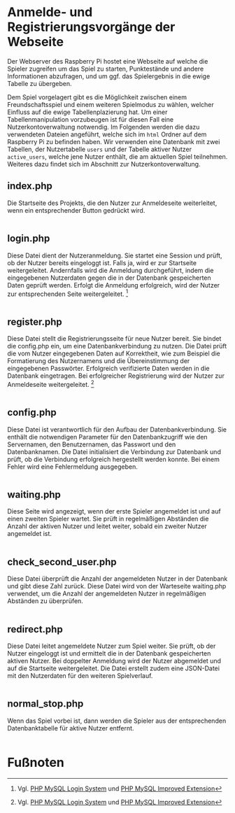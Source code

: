 # Anmelde- und Registrierungsvorgänge der Webseite

Der Webserver des Raspberry Pi hostet eine Webseite auf welche die Spieler zugreifen um das Spiel zu starten, Punktestände und andere Informationen abzufragen, und um ggf. das Spielergebnis in die ewige Tabelle zu übergeben.

Dem Spiel vorgelagert gibt es die Möglichkeit zwischen einem Freundschaftsspiel und einem weiteren Spielmodus zu wählen, welcher Einfluss auf die ewige Tabellenplazierung hat. Um einer Tabellenmanipulation vorzubeugen ist für diesen Fall eine Nutzerkontoverwaltung notwendig. Im Folgenden werden die dazu verwendeten Dateien angeführt, welche sich im `html` Ordner auf dem Raspberry Pi zu befinden haben. Wir verwenden eine Datenbank mit zwei Tabellen, der Nutzertabelle `users` und der Tabelle aktiver Nutzer `active_users`, welche jene Nutzer enthält, die am aktuellen Spiel teilnehmen. Weiteres dazu findet sich im Abschnitt zur Nutzerkontoverwaltung.

## index.php

Die Startseite des Projekts, die den Nutzer zur Anmeldeseite weiterleitet, wenn ein entsprechender Button gedrückt wird.

```{literalinclude} ../../../files/Kicker/html/index.php
```

## login.php

Diese Datei dient der Nutzeranmeldung. Sie startet eine Session und prüft, ob der Nutzer bereits eingeloggt ist. Falls ja, wird er zur Startseite weitergeleitet. Andernfalls wird die Anmeldung durchgeführt, indem die eingegebenen Nutzerdaten gegen die in der Datenbank gespeicherten Daten geprüft werden. Erfolgt die Anmeldung erfolgreich, wird der Nutzer zur entsprechenden Seite weitergeleitet. [^q1]

```{literalinclude} ../../../files/Kicker/html/login.php
```

## register.php

Diese Datei stellt die Registrierungsseite für neue Nutzer bereit. Sie bindet die config.php ein, um eine Datenbankverbindung zu nutzen. Die Datei prüft die vom Nutzer eingegebenen Daten auf Korrektheit, wie zum Beispiel die Formatierung des Nutzernamens und die Übereinstimmung der eingegebenen Passwörter. Erfolgreich verifizierte Daten werden in die Datenbank eingetragen. Bei erfolgreicher Registrierung wird der Nutzer zur Anmeldeseite weitergeleitet. [^q1]

```{literalinclude} ../../../files/Kicker/html/register.php
```

## config.php

Diese Datei ist verantwortlich für den Aufbau der Datenbankverbindung. Sie enthält die notwendigen Parameter für den Datenbankzugriff wie den Servernamen, den Benutzernamen, das Passwort und den Datenbanknamen. Die Datei initialisiert die Verbindung zur Datenbank und prüft, ob die Verbindung erfolgreich hergestellt werden konnte. Bei einem Fehler wird eine Fehlermeldung ausgegeben. 

```{literalinclude} ../../../files/Kicker/html/config.php
```

## waiting.php

Diese Seite wird angezeigt, wenn der erste Spieler angemeldet ist und auf einen zweiten Spieler wartet. Sie prüft in regelmäßigen Abständen die Anzahl der aktiven Nutzer und leitet weiter, sobald ein zweiter Nutzer angemeldet ist.

```{literalinclude} ../../../files/Kicker/html/waiting.php
```

## check_second_user.php

Diese Datei überprüft die Anzahl der angemeldeten Nutzer in der Datenbank und gibt diese Zahl zurück. Diese Datei wird von der Warteseite waiting.php verwendet, um die Anzahl der angemeldeten Nutzer in regelmäßigen Abständen zu überprüfen.

```{literalinclude} ../../../files/Kicker/html/check_second_user.php
```

## redirect.php

Diese Datei leitet angemeldete Nutzer zum Spiel weiter. Sie prüft, ob der Nutzer eingeloggt ist und ermittelt die in der Datenbank gespeicherten aktiven Nutzer. Bei doppelter Anmeldung wird der Nutzer abgemeldet und auf die Startseite weitergeleitet. Die Datei erstellt zudem eine JSON-Datei mit den Nutzerdaten für den weiteren Spielverlauf.

```{literalinclude} ../../../files/Kicker/html/redirect.php
```

## normal_stop.php

Wenn das Spiel vorbei ist, dann werden die Spieler aus der entsprechenden Datenbanktabelle für aktive Nutzer entfernt.

```{literalinclude} ../../../files/Kicker/html/normal_stop.php
```

# Fußnoten

[^q1]: Vgl. [PHP MySQL Login System](https://www.tutorialrepublic.com/php-tutorial/php-mysql-login-system.php) und [PHP MySQL Improved Extension](https://www.php.net/manual/en/book.mysqli.php)